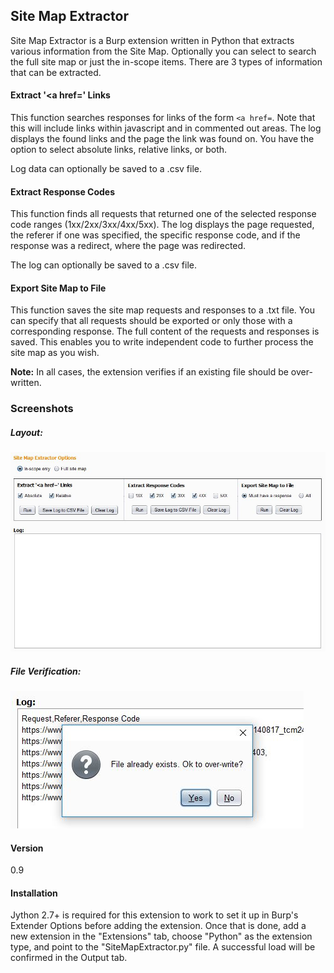 ## Site Map Extractor
Site Map Extractor is a Burp extension written in Python that extracts various information from the Site Map. Optionally you can select to search the full site map or just the in-scope items. There are 3 types of information that can be extracted.

#### Extract '<a href=' Links
This function searches responses for links of the form ```<a href=```. Note that this will include links within javascript and in commented out areas. The log displays the found links and the page the link was found on. You have the option to select absolute links, relative links, or both.

Log data can optionally be saved to a .csv file.

#### Extract Response Codes
This function finds all requests that returned one of the selected response code ranges (1xx/2xx/3xx/4xx/5xx). The log displays the page requested, the referer if one was specified, the specific response code, and if the response was a redirect, where the page was redirected.

The log can optionally be saved to a .csv file.

#### Export Site Map to File
This function saves the site map requests and responses to a .txt file. You can specify that all requests should be exported or only those with a corresponding response. The full content of the requests and responses is saved. This enables you to write independent code to further process the site map as you wish.

**Note:** In all cases, the extension verifies if an existing file should be over-written.

### Screenshots
##### Layout:
![Layout](/Screenshots/SME-Screenshot1.JPG)

##### File Verification:
![File Verification](/Screenshots/SME-Screenshot2.JPG)

#### Version
0.9

#### Installation
Jython 2.7+ is required for this extension to work  to set it up in Burp's Extender Options before adding the extension. Once that is done, add a new extension in the "Extensions" tab, choose "Python" as the extension type, and point to the "SiteMapExtractor.py" file. A successful load will be confirmed in the Output tab.



